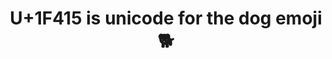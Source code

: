 ---
title: "U+1F415 is unicode for the dog emoji 🐕"
#put small image
cover:
    image: dogpic.png
    imageWidth: 160
    imageHeight: 160
#insert small image below

    
---
